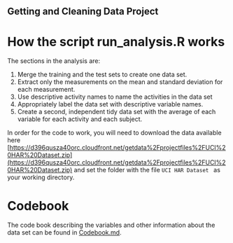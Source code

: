 ## Getting and Cleaning Data Project
# How the script run_analysis.R works
The sections in the analysis are:
1. Merge the training and the test sets to create one data set.
2. Extract only the measurements on the mean and standard deviation for each measurement.
3. Use descriptive activity names to name the activities in the data set
4. Appropriately label the data set with descriptive variable names.
5. Create a second, independent tidy data set with the average of each variable for each activity and each subject.

In order for the code to work, you will need to download the data available here [https://d396qusza40orc.cloudfront.net/getdata%2Fprojectfiles%2FUCI%20HAR%20Dataset.zip](https://d396qusza40orc.cloudfront.net/getdata%2Fprojectfiles%2FUCI%20HAR%20Dataset.zip) and set the folder with the file <code>UCI HAR Dataset </code> as your working directory. 
# Codebook
The code book describing the variables and other information about the data set can be found in [Codebook.md](https://github.com/ngoharry19/datasciencecoursera/blob/master/getting-and-cleaning-data/CodeBook.md).
